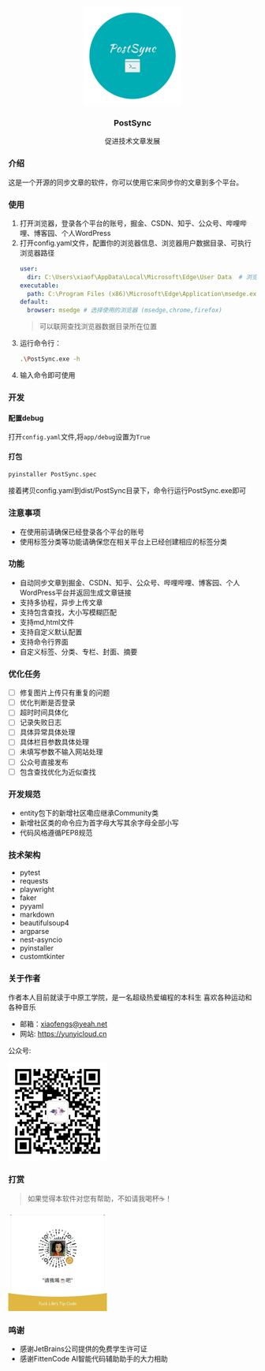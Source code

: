 <div align="center">
  <img src="static/imgs/logo.png" width="200" height="200">
    <h3 align="center">
    PostSync
    </h3>
    <p align="center">
        促进技术文章发展
    </p>
</div>

### 介绍

这是一个开源的同步文章的软件，你可以使用它来同步你的文章到多个平台。

### 使用

1. 打开浏览器，登录各个平台的账号，掘金、CSDN、知乎、公众号、哔哩哔哩、博客园、个人WordPress
2. 打开config.yaml文件，配置你的浏览器信息、浏览器用户数据目录、可执行浏览器路径
   ```yaml
   user:
     dir: C:\Users\xiaof\AppData\Local\Microsoft\Edge\User Data  # 浏览器用户数据目录
   executable:
     path: C:\Program Files (x86)\Microsoft\Edge\Application\msedge.exe # 浏览器可执行文件路径
   default:
     browser: msedge # 选择使用的浏览器 (msedge,chrome,firefox)
   ```
   > 可以联网查找浏览器数据目录所在位置
3. 运行命令行：
    ``` bash
    .\PostSync.exe -h
    ```
4. 输入命令即可使用



### 开发

#### 配置debug

打开`config.yaml`文件,将`app/debug`设置为`True`

#### 打包

``` bash
pyinstaller PostSync.spec
```
接着拷贝config.yaml到dist/PostSync目录下，命令行运行PostSync.exe即可

### 注意事项

- 在使用前请确保已经登录各个平台的账号
- 使用标签分类等功能请确保您在相关平台上已经创建相应的标签分类


### 功能

- 自动同步文章到掘金、CSDN、知乎、公众号、哔哩哔哩、博客园、个人WordPress平台并返回生成文章链接
- 支持多协程，异步上传文章
- 支持包含查找，大小写模糊匹配
- 支持md,html文件
- 支持自定义默认配置
- 支持命令行界面
- 自定义标签、分类、专栏、封面、摘要

### 优化任务

- [ ] 修复图片上传只有重复的问题
- [ ] 优化判断是否登录
- [ ] 超时时间具体化
- [ ] 记录失败日志
- [ ] 具体异常具体处理
- [ ] 具体栏目参数具体处理
- [ ] 未填写参数不输入网站处理
- [ ] 公众号直接发布
- [ ] 包含查找优化为近似查找

### 开发规范

- entity包下的新增社区嘞应继承Community类
- 新增社区类的命令应为首字母大写其余字母全部小写
- 代码风格遵循PEP8规范

### 技术架构

- pytest
- requests
- playwright
- faker
- pyyaml
- markdown
- beautifulsoup4
- argparse
- nest-asyncio
- pyinstaller
- customtkinter

### 关于作者

作者本人目前就读于中原工学院，是一名超级热爱编程的本科生
喜欢各种运动和各种音乐
- 邮箱：<xiaofengs@yeah.net>
- 网站: <https://yunyicloud.cn>

公众号: 

<img src="static/imgs/official-account.jpg" width="200" height="200" alt="云奕科软公众号二维码">

### 打赏

> 如果觉得本软件对您有帮助，不如请我喝杯☕！

<img src="static/imgs/reward-wechat.jpg" width="200" height="200" alt="微信打赏">


### 鸣谢
- 感谢JetBrains公司提供的免费学生许可证
- 感谢FittenCode AI智能代码辅助助手的大力相助